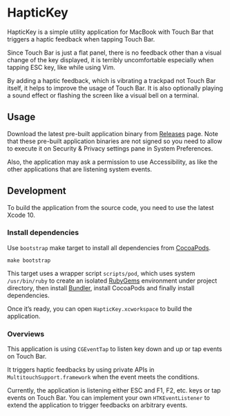 HapticKey
=========

HapticKey is a simple utility application for MacBook with Touch Bar that triggers a haptic feedback when tapping Touch Bar.

Since Touch Bar is just a flat panel, there is no feedback other than a visual change of the key displayed, it is terribly uncomfortable especially when tapping ESC key, like while using Vim.

By adding a haptic feedback, which is vibrating a trackpad not Touch Bar itself, it helps to improve the usage of Touch Bar. It is also optionally playing a sound effect or flashing the screen like a visual bell on a terminal.

Usage
-----

Download the latest pre-built application binary from [Releases](https://github.com/niw/HapticKey/releases) page. Note that these pre-built application binaries are not signed so you need to allow to execute it on Security & Privacy settings pane in System Preferences.

Also, the application may ask a permission to use Accessibility, as like the other applications that are listening system events.

Development
-----------

To build the application from the source code, you need to use the latest Xcode 10.

### Install dependencies

Use `bootstrap` make target to install all dependencies from [CocoaPods](https://cocoapods.org/).

    make bootstrap

This target uses a wrapper script `scripts/pod`, which uses system `/usr/bin/ruby` to create an isolated [RubyGems](https://rubygems.org/) environment under project directory, then install [Bundler](http://bundler.io/), install CocoaPods and finally install dependencies.

Once it’s ready, you can open `HapticKey.xcworkspace` to build the application.

### Overviews

This application is using `CGEventTap` to listen key down and up or tap events on Touch Bar.

It triggers haptic feedbacks by using private APIs in `MultitouchSupport.framework` when the event meets the conditions.

Currently, the application is listening either ESC and F1, F2, etc. keys or tap events on Touch Bar.
You can implement your own `HTKEventListener` to extend the application to trigger feedbacks on arbitrary events.
